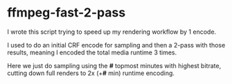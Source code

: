 # ffmpeg-fast-2-pass
I wrote this script trying to speed up my rendering workflow by 1 encode.

I used to do an initial CRF encode for sampling and then a 2-pass with those results, meaning I encoded the total media runtime 3 times.

Here we just do sampling using the **#** topmost minutes with highest bitrate, cutting down full renders to 2x (+**#** min) runtime encoding.
